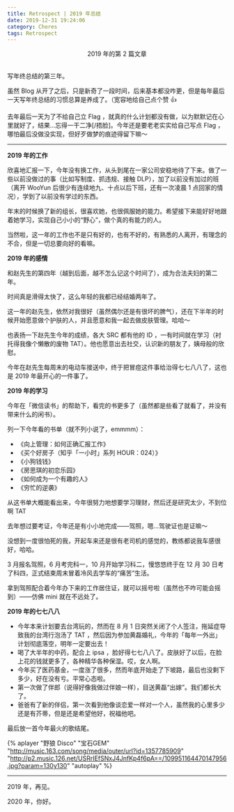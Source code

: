 ```yaml
---
title: Retrospect | 2019 年总结
date: 2019-12-31 19:24:06
category: Chores
tags: Retrospect
---
```

<center>2019 年的第 2 篇文章</center>

<br>

写年终总结的第三年。

虽然 Blog 从开了之后，只是新奇了一段时间，后来基本都没咋更，但是每年最后一天写年终总结的习惯总算是养成了。（宽容地给自己点个赞 👍

去年最后一天为了不给自己立 Flag ，就真的什么计划都没有做，以为默默记在心里就好了，结果...忘得一干二净[/捂脸]。今年还是要老老实实给自己写点 Flag ，哪怕最后没做没实现，但好歹做梦的痕迹得留下嘛～

---

**2019 年的工作**

欣喜地汇报一下，今年没有换工作，从头到尾在一家公司安稳地待了下来。做了一些以前没做过的事（比如写制度、抓违规、接触 DLP），加了以前没有加过的班（离开 WooYun 后很少有连续地九、十点以后下班，还有一次凌晨 1 点回家的情况），学到了以前没有学过的东西。

年末的时候换了新的组长，很喜欢她，也很佩服她的能力。希望接下来能好好地跟着她学习，实现自己小小的“野心”，做个真的有能力的人。

当然啦，这一年的工作也不是只有好的，也有不好的，有熟悉的人离开，有理念的不合，但是一切总要向好的看嘛。

**2019 年的感情**

和赵先生的第四年（越到后面，越不怎么记这个时间了），成为合法夫妇的第二年。

时间真是滑得太快了，这么年轻的我都已经结婚两年了。

这一年的赵先生，依然对我很好（虽然偶尔还是有很坏的脾气），还在下半年的时候开始愿意做个护肤的人，并且愿意和我一起去做皮肤管理。哈哈～

也表扬一下赵先生今年的成绩，各大 SRC 都有他的 ID ，一有时间就在学习（衬托得我像个懒散的废物 TAT）。他也愿意出去社交，认识新的朋友了，姨母般的欣慰。

今年在赵先生每周末的电动车接送中，终于把冒痘这件事给治得七七八八了，这也是 2019 年最开心的一件事了。

**2019 年的学习**

今年在「微信读书」的帮助下，看完的书更多了（虽然都是些看了就看了，并没有带来什么的闲书）。

列一下今年看的书单（就不列小说了，emmmm）：

* 《向上管理：如何正确汇报工作》
* 《买个好房子（知乎「一小时」系列 HOUR：024）》
* 《小狗钱钱》
* 《房思琪的初恋乐园》
* 《如何成为一个有趣的人》
* 《穷忙的逆袭》

从这书单大概能看出来，今年很努力地想要学习理财，然后还是研究太少，不到位啊 TAT

去年想过要考证，今年还是有小小地完成——驾照，嗯...驾驶证也是证嘛～

没想到一度很怕死的我，开起车来还是很有老司机的感觉的，教练都说我车感很好，哈哈。

3 月报名驾照，6 月考完科一，10 月开始学习科二，慢悠悠终于在 12 月 30 日考了科四，正式结束周末冒着冷风去学车的“痛苦”生活。

拿到驾照配合着今年办下来的工作居住证，就可以摇号啦（虽然也不咋可能会摇到）——仿佛 mini 就在不远处了。

**2019 年的七七八八**

* 今年本来计划要去台湾玩的，然而在 8 月 1 日突然关闭了个人签注，拖延症导致我的台湾行泡汤了 TAT ，然后因为参加黄磊婚礼，今年的「每年一外出」计划彻底落空，明年一定要出去！
* 喝了大半年的中药，配合上 ipsa ，脸好得七七八八了。皮肤好了以后，在脸上花的钱就更多了，各种精华各种保湿。哎，女人啊。
* 今年买了医药基金，一度涨了很多，然而年底开始走了下坡路，最后也没剩下多少，好在没有亏。平常心态啦。
* 第一次做了伴郎（说得好像我做过伴娘一样），目送黄磊“出嫁”。我们都长大了。
* 爸爸有了新的伴侣，第一次看到他像谈恋爱一样对一个人，虽然我的心里多少还是有芥蒂，但是还是希望他好，祝福他吧。

最后放一首今年最火的歌结尾。

{% aplayer "野狼 Disco" "宝石GEM" "http://music.163.com/song/media/outer/url?id=1357785909" "http://p2.music.126.net/USRrIEfSNxJ4JnfKp4f6pA==/109951164470147956.jpg?param=130y130" "autoplay" %}

---

2019 年，再见。

2020 年，你好。

<br>
